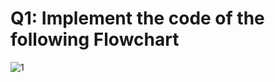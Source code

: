 # Q1: Implement the code of the following Flowchart


![1](https://github.com/Farouk157/Android-Automotive/assets/96669463/d1e96fee-c59e-45bc-b2e8-cbaec284cce5)


